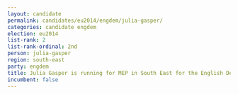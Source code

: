 ```yaml
---
layout: candidate
permalink: candidates/eu2014/engdem/julia-gasper/
categories: candidate engdem
election: eu2014
list-rank: 2
list-rank-ordinal: 2nd
person: julia-gasper
region: south-east
party: engdem
title: Julia Gasper is running for MEP in South East for the English Democrats
incumbent: false
---
```

